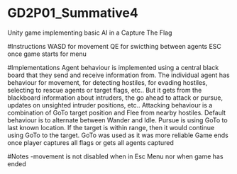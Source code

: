# GD2P01_Summative4
Unity game implementing basic AI in a Capture The Flag

#Instructions
WASD for movement
QE for swicthing between agents
ESC once game starts for menu

#Implementations
Agent behaviour is implemented using a central black board that they send and receive information from. The individual agent has behaviour for movement, for detecting hostiles, for evading hostiles, selecting to rescue agents or target flags, etc.. But it gets from the blackboard information about intruders, the go ahead to attack or pursue, updates on unsighted intruder positions, etc..
Attacking behaviour is a combination of GoTo target position and Flee from nearby hostiles. Default behaviour is to alternate between Wander and Idle.
Pursue is using GoTo to last known location. If the target is within range, then it would continue using GoTo to the target. GoTo was used as it was more reliable
Game ends once player captures all flags or gets all agents captured

#Notes
-movement is not disabled when in Esc Menu nor when game has ended